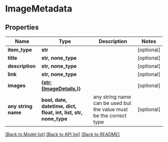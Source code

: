 # ImageMetadata


## Properties
Name | Type | Description | Notes
------------ | ------------- | ------------- | -------------
**item_type** | **str** |  | [optional] 
**title** | **str, none_type** |  | [optional] 
**description** | **str, none_type** |  | [optional] 
**link** | **str, none_type** |  | [optional] 
**images** | [**{str: (ImageDetails,)}**](ImageDetails.md) |  | [optional] 
**any string name** | **bool, date, datetime, dict, float, int, list, str, none_type** | any string name can be used but the value must be the correct type | [optional]

[[Back to Model list]](../README.md#documentation-for-models) [[Back to API list]](../README.md#documentation-for-api-endpoints) [[Back to README]](../README.md)


